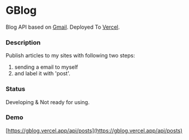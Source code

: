 # GBlog

Blog API based on [Gmail](https://developers.google.com/gmail/api).
Deployed To [Vercel](https://vercel.com/).

### Description
Publish articles to my sites with following two steps:
1. sending a email to myself
2. and label it with 'post'.

### Status
Developing & Not ready for using.

### Demo
[https://gblog.vercel.app/api/posts](https://gblog.vercel.app/api/posts)
